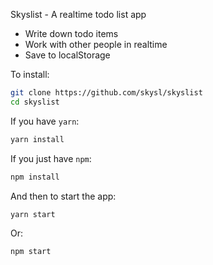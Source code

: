 Skyslist - A realtime todo list app

- Write down todo items
- Work with other people in realtime
- Save to localStorage


To install:

```bash
git clone https://github.com/skysl/skyslist
cd skyslist
```

If you have `yarn`:

```bash
yarn install
```

If you just have `npm`:

```bash
npm install
```

And then to start the app:

`yarn start`

Or:

`npm start`